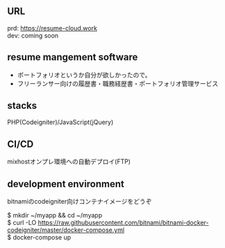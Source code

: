 ## URL
prd: https://resume-cloud.work  
dev: coming soon  

## resume mangement software  
- ポートフォリオというか自分が欲しかったので。  
- フリーランサー向けの履歴書・職務経歴書・ポートフォリオ管理サービス  

## stacks
PHP(Codeigniter)/JavaScript(jQuery)

## CI/CD
mixhostオンプレ環境への自動デプロイ(FTP)

## development environment
bitnamiのcodeigniter向けコンテナイメージをどうぞ  

$ mkdir ~/myapp && cd ~/myapp  
$ curl -LO https://raw.githubusercontent.com/bitnami/bitnami-docker-codeigniter/master/docker-compose.yml  
$ docker-compose up  

